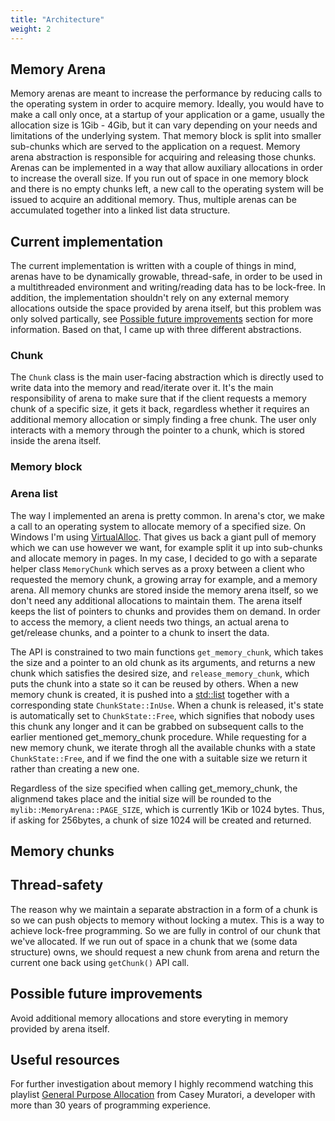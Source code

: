 ```yaml
---
title: "Architecture"
weight: 2
---
```


## Memory Arena 
Memory arenas are meant to increase the performance by reducing calls to the operating system in order to acquire 
memory. Ideally, you would have to make a call only once, at a startup of your application or a game, usually the allocation size is 1Gib - 4Gib, but it can vary depending on your needs and limitations of the underlying system. That memory block is split into smaller sub-chunks which are served to the application on a request. Memory arena abstraction is responsible for acquiring and releasing those chunks. Arenas can be implemented in a way that allow auxiliary allocations in order to increase the overall size. If you run out of space in one memory block and there is no empty chunks left, a new call to the operating system will be issued to acquire an additional memory. Thus, multiple arenas can be accumulated together into a linked list data structure.

## Current implementation
The current implementation is written with a couple of things in mind, arenas have to be dynamically growable, thread-safe, in order to be used in a multithreaded environment and writing/reading data has to be lock-free. In addition, the implementation shouldn't rely on any external memory allocations outside the space provided by arena itself, but this problem was only solved partically, see [Possible future improvements](./architecture.md#possible-future-improvements) section for more information. Based on that, I came up with three different abstractions.

### Chunk 
The `Chunk` class is the main user-facing abstraction which is directly used to write data into the memory and read/iterate over it. It's the main responsibility of arena to make sure that if the client requests a memory chunk of a specific size, it gets it back, regardless whether it requires an additional memory allocation or simply finding a free chunk. The user only interacts with a memory through the pointer to a chunk, 
which is stored inside the arena itself.

### Memory block

### Arena list


The way I implemented an arena is pretty common. In arena's ctor, we make a call to an operating system to allocate memory of a specified size. On Windows I'm using [VirtualAlloc](https://learn.microsoft.com/en-us/windows/win32/api/memoryapi/nf-memoryapi-virtualalloc). That gives us back a giant pull of memory which we can use however we want, 
for example split it up into sub-chunks and allocate memory in pages.
In my case, I decided to go with a separate helper class `MemoryChunk` which serves as a proxy between a client who requested the memory chunk, a growing array for example, and a memory arena. All memory chunks are stored inside the memory arena itself, 
so we don't need any additional allocations to maintain them. The arena itself keeps the list of pointers to chunks and provides them on demand. In order to access the memory, a client needs two things, an actual arena to get/release chunks, and a pointer 
to a chunk to insert the data.

The API is constrained to two main functions `get_memory_chunk`, which takes the size and a pointer to an old chunk as its arguments, and returns a new chunk which satisfies the desired size, and `release_memory_chunk`, which puts the chunk into a state so it can be reused by others. When a new memory chunk is created, it is pushed into a [std::list](https://en.cppreference.com/w/cpp/container/list) together with a corresponding state `ChunkState::InUse`. When a chunk is released, it's state is automatically set to `ChunkState::Free`, which signifies 
that nobody uses this chunk any longer and it can be grabbed on subsequent calls to the earlier mentioned get_memory_chunk procedure.
While requesting for a new memory chunk, we iterate throgh all the available chunks with a state `ChunkState::Free`, and if we find the one with a suitable size we return it rather than creating a new one.

Regardless of the size specified when calling get_memory_chunk, the alignmend takes place and the initial size will be rounded to the  
`mylib::MemoryArena::PAGE_SIZE`, which is currently 1Kib or 1024 bytes. Thus, if asking for 256bytes, a chunk of size 1024 will be created and returned.

## Memory chunks

## Thread-safety
The reason why we maintain a separate abstraction in a form of a chunk is so we can push objects to memory without locking a mutex. This is a way to achieve lock-free programming. So we are fully in control of our chunk that we've allocated. If we run out of space in a chunk that we (some data structure) owns, we should request a new chunk from arena and return the current one back using
`getChunk()` API call.

## Possible future improvements
Avoid additional memory allocations and store everyting in memory provided by arena itself.

## Useful resources
For further investigation about memory I highly recommend watching this playlist [General Purpose Allocation](https://www.youtube.com/watch?v=MvDUe2evkHg&list=PLEMXAbCVnmY6Azbmzj3BiC3QRYHE9QoG7&ab_channel=MollyRocket) from Casey Muratori, a developer with more than 30 years of programming experience.